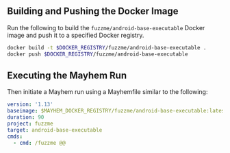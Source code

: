 ## Building and Pushing the Docker Image

Run the following to build the `fuzzme/android-base-executable` Docker image and push it to a specified Docker registry.

```sh
docker build -t $DOCKER_REGISTRY/fuzzme/android-base-executable .
docker push $DOCKER_REGISTRY/fuzzme/android-base-executable
```

## Executing the Mayhem Run

Then initiate a Mayhem run using a Mayhemfile similar to the following:

```yaml
version: '1.13'
baseimage: $MAYHEM_DOCKER_REGISTRY/fuzzme/android-base-executable:latest
duration: 90
project: fuzzme
target: android-base-executable
cmds:
  - cmd: /fuzzme @@
```

